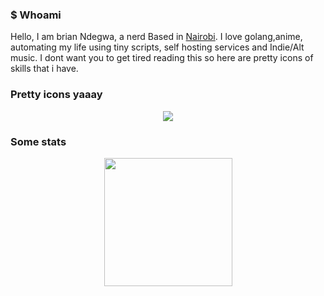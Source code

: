 <h3>$ Whoami</h3>

Hello, I am brian Ndegwa, a nerd Based in [Nairobi](https://maps.app.goo.gl/dCaYZkx5SRypueGa9). I love golang,anime, automating my life using tiny scripts, self hosting services and Indie/Alt music. I dont want you to get tired reading this so here are pretty icons of skills that i have.

<h3>Pretty icons yaaay </h3>
<p align="center">
  <a href="https://skillicons.dev">
    <img src="https://skillicons.dev/icons?i=bash,debian,go,js,androidstudio,redhat,docker,git,htmx,kotlin&perline=5" />
  </a>
</p>

<h3>Some stats</h3>
<p align="center">
  <a href="https://skillicons.dev"> 
    <img src="https://github-readme-stats.vercel.app/api/top-langs/?username=Imnotndesh&layout=compact" height="205"/>
  </a>
</p>
